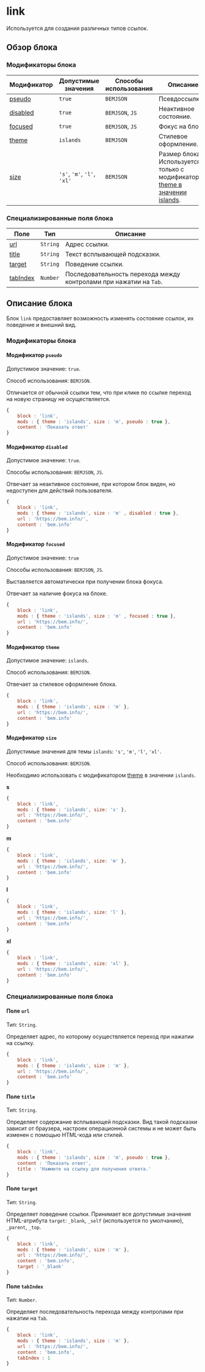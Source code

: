 # link

Используется для создания различных типов ссылок.

## Обзор блока

### Модификаторы блока

| Модификатор | Допустимые значения | Способы использования | Описание |
| ----------- | ------------------- | -------------------- | -------- |
| <a href="#pseudo">pseudo</a> | <code>true</code> | <code>BEMJSON</code> | Псевдоссылка. |
| <a href="#disabled">disabled</a> | <code>true</code> | <code>BEMJSON</code>, <code>JS</code> | Неактивное состояние. |
| <a href="#focused">focused</a> | <code>true</code> | <code>BEMJSON</code>, <code>JS</code> | Фокус на блоке. |
| <a href="#theme">theme</a> | <code>islands</code> | <code>BEMJSON</code> | Стилевое оформление. |
| <a href="#size">size</a> | <code>'s'</code>, <code>'m'</code>, <code>'l'</code>, <code>'xl'</code> | <code>BEMJSON</code> | Размер блока. Используется только с модификатором <a href="#theme">theme в значении islands</a>.|

### Специализированные поля блока

| Поле | Тип | Описание |
| ---- | --- | -------- |
| <a href="#url">url</a> | <code>String</code> | Адрес ссылки. |
| <a href="#title">title</a> | <code>String</code> | Текст всплывающей подсказки. |
| <a href="#target">target</a> | <code>String</code> | Поведение ссылки. |
| <a href="#tabIndex">tabIndex</a> | <code>Number</code> | Последовательность перехода между контролами при нажатии на <code>Tab</code>. |

## Описание блока

Блок `link` предоставляет возможность изменять состояние ссылок, их поведение и внешний вид.

### Модификаторы блока

<a name="pseudo"></a>

#### Модификатор `pseudo`

Допустимое значение: `true`.

Способ использования: `BEMJSON`.

Отличается от обычной ссылки тем, что при клике по ссылке переход на новую страницу не осуществляется.

```javascript
{
    block : 'link',
    mods : { theme : 'islands', size : 'm', pseudo : true },
    content : 'Показать ответ'
}
```

<a name="disabled"></a>

#### Модификатор `disabled`

Допустимое значение: `true`.

Способы использования: `BEMJSON`, `JS`.

Отвечает за неактивное состояние, при котором блок виден, но недоступен для действий пользователя.

```js
{
    block : 'link',
    mods : { theme : 'islands', size : 'm' , disabled : true },
    url : 'https://bem.info/',
    content : 'bem.info'
}
```

<a name="focused"></a>

#### Модификатор `focused`

Допустимое значение: `true`

Способы использования: `BEMJSON`, `JS`.

Выставляется автоматически при получении блока фокуса.

Отвечает за наличие фокуса на блоке.

```javascript
{
    block : 'link',
    mods : { theme : 'islands', size : 'm' , focused : true },
    url : 'https://bem.info/',
    content : 'bem.info'
}
```

<a name="theme"></a>

#### Модификатор `theme`

Допустимое значение: `islands`.

Способ использования: `BEMJSON`.

Отвечает за стилевое оформление блока.

```js
{
    block : 'link',
    mods : { theme : 'islands', size : 'm' },
    url : 'https://bem.info/',
    content : 'bem.info'
}
```

<a name="size"></a>

#### Модификатор `size`

Допустимые значения для темы `islands`: `'s'`, `'m'`, `'l'`, `'xl'`.

Способ использования: `BEMJSON`.

Необходимо использовать с модификатором <a href="#theme">theme</a> в значении `islands`.

**s**

```js
{
    block : 'link',
    mods : { theme : 'islands', size: 's' },
    url : 'https://bem.info/',
    content : 'bem.info'
}
```

**m**

```js
{
    block : 'link',
    mods : { theme : 'islands', size: 'm' },
    url : 'https://bem.info/',
    content : 'bem.info'
}
```

**l**

```js
{
    block : 'link',
    mods : { theme : 'islands', size: 'l' },
    url : 'https://bem.info/',
    content : 'bem.info'
}
```

**xl**

```js
{
    block : 'link',
    mods : { theme : 'islands', size: 'xl' },
    url : 'https://bem.info/',
    content : 'bem.info'
}
```


### Специализированные поля блока

<a name="url"></a>

#### Поле `url`

Тип: `String`.

Определяет адрес, по которому осуществляется переход при нажатии на ссылку.

```js
{
    block : 'link',
    mods : { theme : 'islands', size : 'm' },
    url : 'https://bem.info/',
    content : 'bem.info'
}
```

<a name="title"></a>

#### Поле `title`

Тип: `String`.

Определяет содержание всплывающей подсказки. Вид такой подсказки зависит от браузера, настроек операционной системы и не может быть изменен с помощью HTML-кода или стилей.

```js
{
    block : 'link',
    mods : { theme : 'islands', size : 'm', pseudo : true },
    content : 'Показать ответ',
    title : 'Нажмите на ссылку для получения ответа.'
}
```

<a name="target"></a>

#### Поле `target`

Тип: `String`.

Определяет поведение ссылки. Принимает все допустимые значения HTML-атрибута `target`: `_blank`, `_self` (используется по умолчанию), `_parent`, `_top`.

```js
{
    block : 'link',
    mods : { theme : 'islands', size : 'm' },
    url : 'https://bem.info/',
    content : 'bem.info',
    target : '_blank'
}
```

<a name="tabIndex"></a>

#### Поле `tabIndex`

Тип: `Number`.

Определяет последовательность перехода между контролами при нажатии на `Tab`.

```js
{
    block : 'link',
    mods : { theme : 'islands', size : 'm' },
    url : 'https://bem.info/',
    content : 'bem.info',
    tabIndex : 1
}
```
